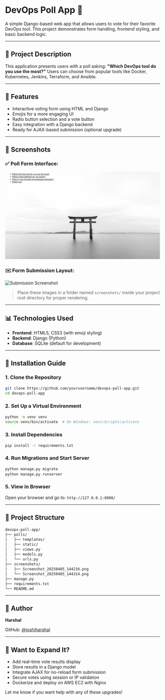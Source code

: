 # DevOps Poll App 🎯

A simple Django-based web app that allows users to vote for their favorite DevOps tool. This project demonstrates form handling, frontend styling, and basic backend logic.

---

## 📃 Project Description
This application presents users with a poll asking: **"Which DevOps tool do you use the most?"** Users can choose from popular tools like Docker, Kubernetes, Jenkins, Terraform, and Ansible.

---

## 🔹 Features
- Interactive voting form using HTML and Django
- Emojis for a more engaging UI
- Radio button selection and a vote button
- Easy integration with a Django backend
- Ready for AJAX-based submission (optional upgrade)

---

## 📆 Screenshots

### ✅ Poll Form Interface:
![Poll Screenshot](screenshots/image1.png)

### ✉️ Form Submission Layout:
![Submission Screenshot](screenshots/Screenshot_20250405_144314.png)

> Place these images in a folder named `screenshots/` inside your project root directory for proper rendering.

---

## 📊 Technologies Used
- **Frontend**: HTML5, CSS3 (with emoji styling)
- **Backend**: Django (Python)
- **Database**: SQLite (default for development)

---

## 📁 Installation Guide

### 1. Clone the Repository
```bash
git clone https://github.com/yourusername/devops-poll-app.git
cd devops-poll-app
```

### 2. Set Up a Virtual Environment
```bash
python -m venv venv
source venv/bin/activate  # On Windows: venv\Scripts\activate
```

### 3. Install Dependencies
```bash
pip install -r requirements.txt
```

### 4. Run Migrations and Start Server
```bash
python manage.py migrate
python manage.py runserver
```

### 5. View in Browser
Open your browser and go to: `http://127.0.0.1:8000/`

---

## 🎡 Project Structure
```
devops-poll-app/
├── polls/
│   ├── templates/
│   ├── static/
│   ├── views.py
│   ├── models.py
│   └── urls.py
├── screenshots/
│   ├── Screenshot_20250405_144216.png
│   └── Screenshot_20250405_144314.png
├── manage.py
├── requirements.txt
└── README.md
```

---

## 👥 Author
**Harshal**

GitHub: [@joshiharshal](https://github.com/joshiharshal)

---

## 🚀 Want to Expand It?
- Add real-time vote results display
- Store results in a Django model
- Integrate AJAX for no-reload form submission
- Secure votes using session or IP validation
- Dockerize and deploy on AWS EC2 with Nginx

Let me know if you want help with any of these upgrades!

